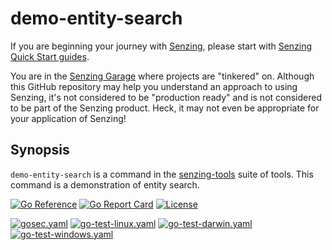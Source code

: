 # demo-entity-search

If you are beginning your journey with
[Senzing](https://senzing.com/),
please start with
[Senzing Quick Start guides](https://docs.senzing.com/quickstart/).

You are in the
[Senzing Garage](https://github.com/senzing-garage)
where projects are "tinkered" on.
Although this GitHub repository may help you understand an approach to using Senzing,
it's not considered to be "production ready" and is not considered to be part of the Senzing product.
Heck, it may not even be appropriate for your application of Senzing!

## Synopsis

`demo-entity-search` is a command in the
[senzing-tools](https://github.com/senzing-garage/senzing-tools)
suite of tools.
This command is a demonstration of entity search.

[![Go Reference](https://pkg.go.dev/badge/github.com/senzing-garage/demo-entity-search.svg)](https://pkg.go.dev/github.com/senzing-garage/demo-entity-search)
[![Go Report Card](https://goreportcard.com/badge/github.com/senzing-garage/demo-entity-search)](https://goreportcard.com/report/github.com/senzing-garage/demo-entity-search)
[![License](https://img.shields.io/badge/License-Apache2-brightgreen.svg)](https://github.com/senzing-garage/demo-entity-search/blob/main/LICENSE)

[![gosec.yaml](https://github.com/senzing-garage/demo-entity-search/actions/workflows/gosec.yaml/badge.svg)](https://github.com/senzing-garage/demo-entity-search/actions/workflows/gosec.yaml)
[![go-test-linux.yaml](https://github.com/senzing-garage/demo-entity-search/actions/workflows/go-test-linux.yaml/badge.svg)](https://github.com/senzing-garage/demo-entity-search/actions/workflows/go-test-linux.yaml)
[![go-test-darwin.yaml](https://github.com/senzing-garage/demo-entity-search/actions/workflows/go-test-darwin.yaml/badge.svg)](https://github.com/senzing-garage/demo-entity-search/actions/workflows/go-test-darwin.yaml)
[![go-test-windows.yaml](https://github.com/senzing-garage/demo-entity-search/actions/workflows/go-test-windows.yaml/badge.svg)](https://github.com/senzing-garage/demo-entity-search/actions/workflows/go-test-windows.yaml)
